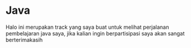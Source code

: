# Java
Halo ini merupakan track yang saya buat untuk melihat perjalanan pembelajaran java saya, jika kalian ingin berpartisipasi saya akan sangat berterimakasih
